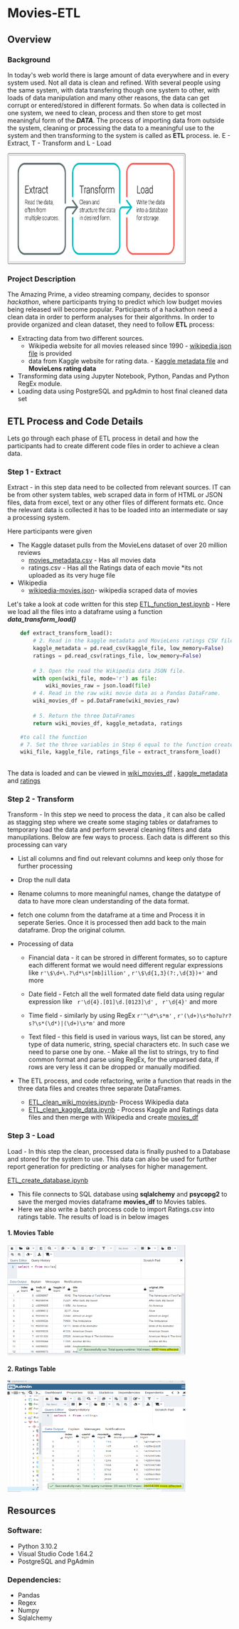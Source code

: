# Movies-ETL

## Overview

### Background
In today's web world there is large amount of data everywhere and in every system used. Not all data is clean and refined. With several people using the same system, with data transfering though one system to other, with loads of data manipulation and many other reasons, the data can get corrupt or entered/stored in different formats.
So when data is collected in one system, we need to clean, process and then store to get most meaningful form of the ***DATA***.
The process of importing data from outside the system, cleaning or processing the data to a meaningful use to the system and then transforming to the system is called as **ETL** process. 
ie. E - Extract, T - Transform and L - Load 

<img src="Images/ETL.png" align="center" height="250" width="400">

### Project Description
The Amazing Prime, a video streaming company, decides to sponsor *hackathon*, where participants trying to predict which low budget movies being released will become popular. Participants of a hackathon need a clean data in order to perform analyses for their algorithms. In order to provide organized and clean dataset, they need to follow **ETL** process:

* Extracting data from two different sources.
	* Wikipedia website for all movies released since 1990 - [wikipedia json file](Resources/wikipedia-movies.json) is provided 
	* data from Kaggle website for rating data. - [Kaggle metadata file](Resources/movies_metadata.csv) and **MovieLens rating data**
* Transforming data using Jupyter Notebook, Python, Pandas and Python RegEx module.
* Loading data using PostgreSQL and pgAdmin to host final cleaned data set

## ETL Process and Code Details
Lets go through each phase of ETL process in detail and how the participants had to create different code files in order to achieve a clean data.

### Step 1 - Extract
Extract - in this step data need to be collected from relevant sources. IT can be from other system tables, web scraped data in form of HTML or JSON files, data from excel, text or any other files of different formats etc. 
Once the relevant data is collected it has to be loaded into an intermediate or say a processing system.

Here participants were given
* The Kaggle dataset pulls from the MovieLens dataset of over 20 million reviews
	* [movies_metadata.csv](Resources/movies_metadata.csv) - Has all movies data 
	* ratings.csv - Has all the Ratings data of each movie *its not uploaded as its very huge file
* Wikipedia
	* [wikipedia-movies.json](Resources/wikipedia-movies.json)- wikipedia scraped data of movies

Let's take a look at code written for this step
[ETL_function_test.ipynb](ETL_function_test.ipynb) - Here we load all the files into a dataframe using a function ***data_transform_load()*** 

``` Python
	def extract_transform_load():
		# 2. Read in the kaggle metadata and MovieLens ratings CSV files as Pandas DataFrames.
		kaggle_metadata = pd.read_csv(kaggle_file, low_memory=False)
		ratings = pd.read_csv(ratings_file, low_memory=False)
		
		# 3. Open the read the Wikipedia data JSON file.
		with open(wiki_file, mode='r') as file:
			wiki_movies_raw = json.load(file)
		# 4. Read in the raw wiki movie data as a Pandas DataFrame.
		wiki_movies_df = pd.DataFrame(wiki_movies_raw)

		# 5. Return the three DataFrames
		return wiki_movies_df, kaggle_metadata, ratings

```

``` Python
	#to call the function
	# 7. Set the three variables in Step 6 equal to the function created in Step 1.
	wiki_file, kaggle_file, ratings_file = extract_transform_load()
	
```

The data is loaded and can be viewed in [wiki_movies_df](Images/Dev11.png) , [kaggle_metadata](Images/Dev12.png) and [ratings](Images/Dev13.png)

### Step 2 - Transform 
Transform - In this step we need to process the data , it can also be called as stagging step where we create some staging tables or dataframes to temporary load the data and perform several cleaning filters and data manupilations.
Below are few ways to process. Each data is different so this processing can vary 

* List all columns and find out relevant columns and keep only those for further processing

* Drop the null data

* Rename columns to more meaningful names, change the datatype of data to have more clean understanding of the data format.

* fetch one column from the dataframe at a time and Process it in seperate Series. Once it is processed then add back to the main dataframe. Drop the original column. 

* Processing of data 
	- Financial data - it can be strored in different formates, so to capture each different format we would need different regular expressions like ``` r'\$\d+\.?\d*\s*[mb]illion' ``` , ``` r'\$\d{1,3}(?:,\d{3})+' ``` and more

	- Date field - Fetch all the well formated date field data using regular expression like ```  r'\d{4}.[01]\d.[0123]\d' ``` , ```  r'\d{4}' ```  and more 

	- Time field - similarly by using RegEx ``` r'^\d*\s*m' ``` , ``` r'(\d+)\s*ho?u?r?s?\s*(\d*)|(\d+)\s*m' ``` and more
	
	- Text filed - this field is used in various ways, list can be stored, any type of data numeric, string, special characters etc. In such case we need to parse one by one.
				 - Make all the list to strings, try to find common format and parse using RegEx, for the unparsed data, if rows are very less it can be dropped or manually modified.
	
* The ETL process, and code refactoring, write a function that reads in the three data files and creates three separate DataFrames. 

	* [ETL_clean_wiki_movies.ipynb](ETL_clean_wiki_movies.ipynb)- Process Wikipedia data 
	* [ETL_clean_kaggle_data.ipynb](ETL_clean_kaggle_data.ipynb) -  Process Kaggle and Ratings data files and then merge with Wikipedia and create [movies_df](Images/Dev33.png)

### Step 3 - Load
Load - In this step the clean, processed data is finally pushed to a Database and stored for the system to use.
This data can also be used for further report generation for predicting or analyses for higher management.

[ETL_create_database.ipynb](ETL_create_database.ipynb) 
* This file connects to SQL database using **sqlalchemy** and **psycopg2** to save the merged movies dataframe **movies_df** to Movies tables. 
* Here we also write a batch process code to import Ratings.csv into ratings table.
The results of load is in below images

#### 1. Movies Table
<img src="Resources/movies_query.png"  align="center" height="250" width="400"> 

#### 2. Ratings Table
<img src="Resources/ratings_query.png"  align="center" height="250" width="400">


## Resources

### Software:

* Python 3.10.2
* Visual Studio Code 1.64.2
* PostgreSQL and PgAdmin

### Dependencies:

* Pandas
* Regex
* Numpy
* Sqlalchemy
